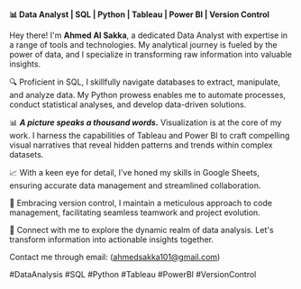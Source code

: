 **📊 Data Analyst | SQL | Python | Tableau | Power BI | Version Control**

Hey there! I'm **Ahmed Al Sakka**, a dedicated Data Analyst with expertise in a range of tools and technologies. My analytical journey is fueled by the power of data, and I specialize in transforming raw information into valuable insights.

🔍 Proficient in SQL, I skillfully navigate databases to extract, manipulate, and analyze data. My Python prowess enables me to automate processes, conduct statistical analyses, and develop data-driven solutions.

📊 **_A picture speaks a thousand words._** Visualization is at the core of my work. I harness the capabilities of Tableau and Power BI to craft compelling visual narratives that reveal hidden patterns and trends within complex datasets.

📈 With a keen eye for detail, I've honed my skills in Google Sheets, ensuring accurate data management and streamlined collaboration.

🔄 Embracing version control, I maintain a meticulous approach to code management, facilitating seamless teamwork and project evolution.

🔗 Connect with me to explore the dynamic realm of data analysis. Let's transform information into actionable insights together.

Contact me through email: (ahmedsakka101@gmail.com)

#DataAnalysis #SQL #Python #Tableau #PowerBI #VersionControl
